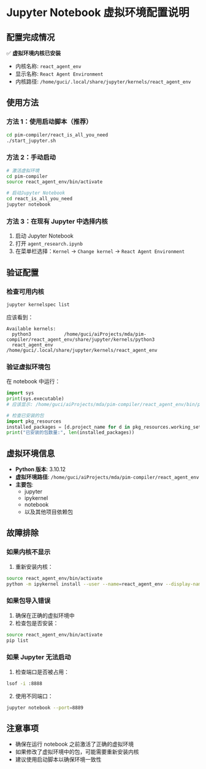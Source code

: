 # Jupyter Notebook 虚拟环境配置说明

## 配置完成情况

✅ **虚拟环境内核已安装**

- 内核名称: `react_agent_env`
- 显示名称: `React Agent Environment`
- 内核路径: `/home/guci/.local/share/jupyter/kernels/react_agent_env`

## 使用方法

### 方法 1：使用启动脚本（推荐）

```bash
cd pim-compiler/react_is_all_you_need
./start_jupyter.sh
```

### 方法 2：手动启动

```bash
# 激活虚拟环境
cd pim-compiler
source react_agent_env/bin/activate

# 启动Jupyter Notebook
cd react_is_all_you_need
jupyter notebook
```

### 方法 3：在现有 Jupyter 中选择内核

1. 启动 Jupyter Notebook
2. 打开 `agent_research.ipynb`
3. 在菜单栏选择：`Kernel` → `Change kernel` → `React Agent Environment`

## 验证配置

### 检查可用内核

```bash
jupyter kernelspec list
```

应该看到：

```
Available kernels:
  python3            /home/guci/aiProjects/mda/pim-compiler/react_agent_env/share/jupyter/kernels/python3
  react_agent_env    /home/guci/.local/share/jupyter/kernels/react_agent_env
```

### 验证虚拟环境包

在 notebook 中运行：

```python
import sys
print(sys.executable)
# 应该显示: /home/guci/aiProjects/mda/pim-compiler/react_agent_env/bin/python

# 检查已安装的包
import pkg_resources
installed_packages = [d.project_name for d in pkg_resources.working_set]
print("已安装的包数量:", len(installed_packages))
```

## 虚拟环境信息

- **Python 版本**: 3.10.12
- **虚拟环境路径**: `/home/guci/aiProjects/mda/pim-compiler/react_agent_env`
- **主要包**:
  - jupyter
  - ipykernel
  - notebook
  - 以及其他项目依赖包

## 故障排除

### 如果内核不显示

1. 重新安装内核：

```bash
source react_agent_env/bin/activate
python -m ipykernel install --user --name=react_agent_env --display-name="React Agent Environment"
```

### 如果包导入错误

1. 确保在正确的虚拟环境中
2. 检查包是否安装：

```bash
source react_agent_env/bin/activate
pip list
```

### 如果 Jupyter 无法启动

1. 检查端口是否被占用：

```bash
lsof -i :8888
```

2. 使用不同端口：

```bash
jupyter notebook --port=8889
```

## 注意事项

- 确保在运行 notebook 之前激活了正确的虚拟环境
- 如果修改了虚拟环境中的包，可能需要重新安装内核
- 建议使用启动脚本以确保环境一致性
